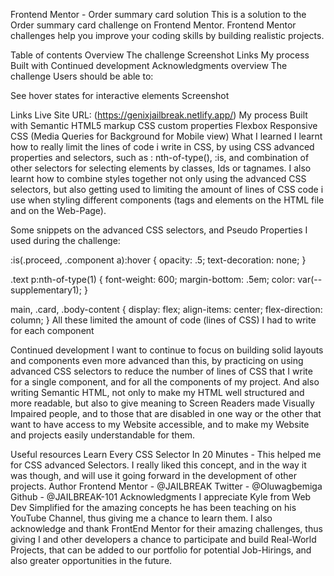 Frontend Mentor - Order summary card solution
This is a solution to the Order summary card challenge on Frontend Mentor. Frontend Mentor challenges help you improve your coding skills by building realistic projects.

Table of contents
Overview
The challenge
Screenshot
Links
My process
Built with
Continued development
Acknowledgments
overview
The challenge
Users should be able to:

See hover states for interactive elements
Screenshot


Links
Live Site URL: (https://genixjailbreak.netlify.app/)
My process
Built with
Semantic HTML5 markup
CSS custom properties
Flexbox
Responsive CSS (Media Queries for Background for Mobile view)
What I learned
I learnt how to really limit the lines of code i write in CSS, by using CSS advanced properties and selectors, such as : nth-of-type(), :is, and combination of other selectors for selecting elements by classes, Ids or tagnames. I also learnt how to combine styles together not only using the advanced CSS selectors, but also getting used to limiting the amount of lines of CSS code i use when styling different components (tags and elements on the HTML file and on the Web-Page).

Some snippets on the advanced CSS selectors, and Pseudo Properties I used during the challenge:

:is(.proceed, .component a):hover {
    opacity: .5;
    text-decoration: none;
}

.text p:nth-of-type(1) {
    font-weight: 600;
    margin-bottom: .5em;
    color: var(--supplementary1);
}

main,
.card,
.body-content {
    display: flex;
    align-items: center;
    flex-direction: column;
}
All these limited the amount of code (lines of CSS) I had to write for each component

Continued development
I want to continue to focus on building solid layouts and components even more advanced than this, by practicing on using advanced CSS selectors to reduce the number of lines of CSS that I write for a single component, and for all the components of my project. And also writing Semantic HTML, not only to make my HTML well structured and more readable, but also to give meaning to Screen Readers made Visually Impaired people, and to those that are disabled in one way or the other that want to have access to my Website accessible, and to make my Website and projects easily understandable for them.

Useful resources
Learn Every CSS Selector In 20 Minutes - This helped me for CSS advanced Selectors. I really liked this concept, and in the way it was though, and will use it going forward in the development of other projects.
Author
Frontend Mentor - @JAILBREAK
Twitter - @Oluwagbemiga
Github - @JAILBREAK-101
Acknowledgments
I appreciate Kyle from Web Dev Simplified for the amazing concepts he has been teaching on his YouTube Channel, thus giving me a chance to learn them. I also acknowledge and thank FrontEnd Mentor for their amazing challenges, thus giving I and other developers a chance to participate and build Real-World Projects, that can be added to our portfolio for potential Job-Hirings, and also greater opportunities in the future.
